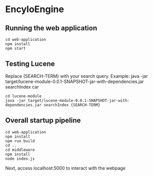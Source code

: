 # EncyloEngine

## Running the web application
```
cd web-application
npm install
npm start
```
## Testing Lucene
Replace {SEARCH-TERM} with your search query. Example: java -jar target/lucene-module-0.0.1-SNAPSHOT-jar-with-dependencies.jar searchIndex car
```
cd lucene-module
java -jar target/lucene-module-0.0.1-SNAPSHOT-jar-with-dependencies.jar searchIndex {SEARCH-TERM}
```
## Overall startup pipeline
```
cd web-application
npm install
npm run build
cd ..
cd middleware
npm install
node index.js
```

Next, access localhost:5000 to interact with the webpage

